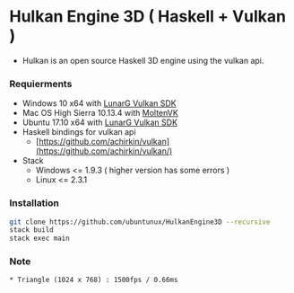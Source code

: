# Hulkan Engine 3D ( Haskell + Vulkan )
  * Hulkan is an open source Haskell 3D engine using the vulkan api.  
    
### Requierments
  * Windows 10 x64 with [LunarG Vulkan SDK](https://www.lunarg.com/vulkan-sdk/)
  * Mac OS High Sierra 10.13.4 with [MoltenVK](https://github.com/KhronosGroup/MoltenVK)
  * Ubuntu 17.10 x64 with [LunarG Vulkan SDK](https://www.lunarg.com/vulkan-sdk/)
  * Haskell bindings for vulkan api
    * [https://github.com/achirkin/vulkan](https://github.com/achirkin/vulkan/)
  * Stack
    * Windows <= 1.9.3 ( higher version has some errors )
    * Linux <= 2.3.1
  
### Installation
```bash
git clone https://github.com/ubuntunux/HulkanEngine3D --recursive
stack build
stack exec main
```

### Note
    * Triangle (1024 x 768) : 1500fps / 0.66ms
